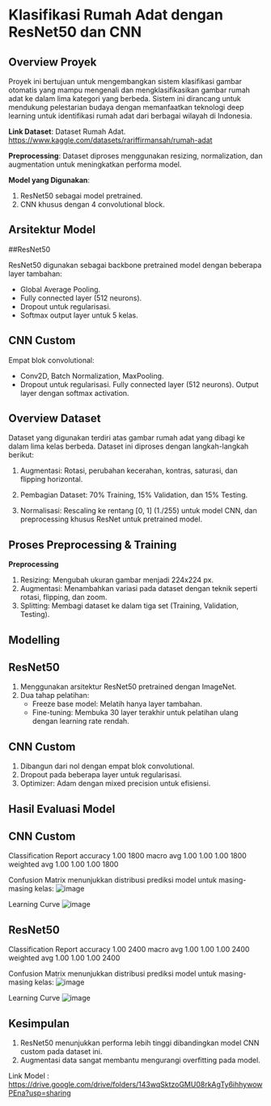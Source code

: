 # Klasifikasi Rumah Adat dengan ResNet50 dan CNN

## Overview Proyek

Proyek ini bertujuan untuk mengembangkan sistem klasifikasi gambar otomatis yang mampu mengenali dan mengklasifikasikan gambar rumah adat ke dalam lima kategori yang berbeda. Sistem ini dirancang untuk mendukung pelestarian budaya dengan memanfaatkan teknologi deep learning untuk identifikasi rumah adat dari berbagai wilayah di Indonesia.

**Link Dataset**: Dataset Rumah Adat. https://www.kaggle.com/datasets/rariffirmansah/rumah-adat

**Preprocessing**: Dataset diproses menggunakan resizing, normalization, dan augmentation untuk meningkatkan performa model.

**Model yang Digunakan**: 
1. ResNet50 sebagai model pretrained.
2. CNN khusus dengan 4 convolutional block.

## Arsitektur Model

##ResNet50

ResNet50 digunakan sebagai backbone pretrained model dengan beberapa layer tambahan:

- Global Average Pooling.
- Fully connected layer (512 neurons).
- Dropout untuk regularisasi.
- Softmax output layer untuk 5 kelas.

## CNN Custom
Empat blok convolutional:
- Conv2D, Batch Normalization, MaxPooling.
- Dropout untuk regularisasi.
Fully connected layer (512 neurons).
Output layer dengan softmax activation.

## Overview Dataset

Dataset yang digunakan terdiri atas gambar rumah adat yang dibagi ke dalam lima kelas berbeda. Dataset ini diproses dengan langkah-langkah berikut:

1. Augmentasi:
   Rotasi, perubahan kecerahan, kontras, saturasi, dan flipping horizontal.

2. Pembagian Dataset:
   70% Training, 15% Validation, dan 15% Testing.
   
4. Normalisasi:
   Rescaling ke rentang [0, 1] (1./255) untuk model CNN, dan preprocessing khusus ResNet untuk pretrained model.

## Proses Preprocessing & Training

**Preprocessing**
1. Resizing: Mengubah ukuran gambar menjadi 224x224 px.
2. Augmentasi: Menambahkan variasi pada dataset dengan teknik seperti rotasi, flipping, dan zoom.
3. Splitting: Membagi dataset ke dalam tiga set (Training, Validation, Testing).

## Modelling

## ResNet50

1. Menggunakan arsitektur ResNet50 pretrained dengan ImageNet.
2. Dua tahap pelatihan:
   - Freeze base model: Melatih hanya layer tambahan.
   - Fine-tuning: Membuka 30 layer terakhir untuk pelatihan ulang dengan learning rate rendah.

## CNN Custom
1. Dibangun dari nol dengan empat blok convolutional.
2. Dropout pada beberapa layer untuk regularisasi.
3. Optimizer: Adam dengan mixed precision untuk efisiensi.

## Hasil Evaluasi Model
## CNN Custom
Classification Report
    accuracy                           1.00      1800
   macro avg       1.00      1.00      1.00      1800
weighted avg       1.00      1.00      1.00      1800

Confusion Matrix menunjukkan distribusi prediksi model untuk masing-masing kelas:
![image](https://github.com/user-attachments/assets/1ba43021-5cd6-4fc4-8970-3913d832a4d0)

Learning Curve
![image](https://github.com/user-attachments/assets/fd79ad7b-a8c0-4b99-9d98-70e256241e89)


## ResNet50
Classification Report
    accuracy                           1.00      2400
   macro avg       1.00      1.00      1.00      2400
weighted avg       1.00      1.00      1.00      2400

Confusion Matrix menunjukkan distribusi prediksi model untuk masing-masing kelas:
![image](https://github.com/user-attachments/assets/98673649-c113-45eb-901b-133d81551e36)


Learning Curve
![image](https://github.com/user-attachments/assets/361154b1-b966-4461-90a8-149790e7fa4e)




## Kesimpulan
1. ResNet50 menunjukkan performa lebih tinggi dibandingkan model CNN custom pada dataset ini.
2. Augmentasi data sangat membantu mengurangi overfitting pada model.

Link Model : https://drive.google.com/drive/folders/143wqSktzoGMU08rkAgTy6ihhywowPEna?usp=sharing
